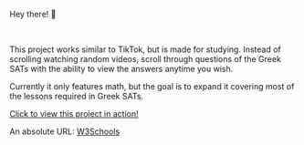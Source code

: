 Hey there! 👋

<br>

This project works similar to TikTok, but is made for studying. Instead of scrolling watching random videos, scroll through questions of the Greek SATs with the 
ability to view the answers anytime you wish. 

Currently it only features math, but the goal is to expand it covering most of the lessons required in Greek SATs.

<a href="hhtps://thewria.com" target="_blank">Click to view this project in action!</a>

<p>An absolute URL: <a href="https://www.w3schools.com">W3Schools</a></p>
